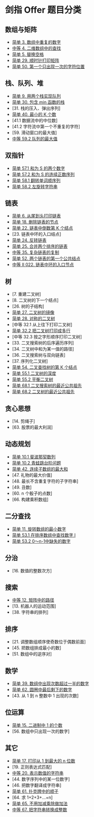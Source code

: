 # 剑指 Offer 题目分类

## 数组与矩阵

- [简单 3. 数组中重复的数字](1_easy/剑指%20Offer%2003.%20数组中重复的数字.py)
- [中等 4. 二维数组中的查找](2_medium/%E5%89%91%E6%8C%87%20Offer%2004.%20%E4%BA%8C%E7%BB%B4%E6%95%B0%E7%BB%84%E4%B8%AD%E7%9A%84%E6%9F%A5%E6%89%BE.py)
- [简单 5. 替换空格](1_easy/剑指%20Offer%2005.%20替换空格.py)
- [简单 29. 顺时针打印矩阵](1_easy/%E5%89%91%E6%8C%87%20Offer%2029.%20%E9%A1%BA%E6%97%B6%E9%92%88%E6%89%93%E5%8D%B0%E7%9F%A9%E9%98%B5.py)
- [简单 50. 第一个只出现一次的字符位置](1_easy/%E5%89%91%E6%8C%87%20Offer%2050.%20%E7%AC%AC%E4%B8%80%E4%B8%AA%E5%8F%AA%E5%87%BA%E7%8E%B0%E4%B8%80%E6%AC%A1%E7%9A%84%E5%AD%97%E7%AC%A6.py)

## 栈、队列、堆

- [简单 9. 用两个栈实现队列](1_easy/%E5%89%91%E6%8C%87%20Offer%2009.%20%E7%94%A8%E4%B8%A4%E4%B8%AA%E6%A0%88%E5%AE%9E%E7%8E%B0%E9%98%9F%E5%88%97.py)
- [简单 30. 包含 min 函数的栈](1_easy/%E5%89%91%E6%8C%87%20Offer%2030.%20%E5%8C%85%E5%90%AB%20min%20%E5%87%BD%E6%95%B0%E7%9A%84%E6%A0%88.py)
- [31. 栈的压入、弹出序列]
- [简单 40. 最小的 K 个数](1_easy/%E5%89%91%E6%8C%87%20Offer%2040.%20%E6%9C%80%E5%B0%8F%E7%9A%84k%E4%B8%AA%E6%95%B0.py)
- [41.1 数据流中的中位数]
- [41.2 字符流中第一个不重复的字符]
- [59. 滑动窗口的最大值]
- [中等 59.2 队列的最大值](2_medium/%E5%89%91%E6%8C%87%20Offer%2059%20-%20II.%20%E9%98%9F%E5%88%97%E7%9A%84%E6%9C%80%E5%A4%A7%E5%80%BC.py)

## 双指针

- [简单 57.1 和为 S 的两个数字](1_easy/%E5%89%91%E6%8C%87%20Offer%2057%20-%20I.%20%E5%92%8C%E4%B8%BAs%E7%9A%84%E4%B8%A4%E4%B8%AA%E6%95%B0%E5%AD%97.py)
- [简单 57.2 和为 S 的连续正数序列](1_easy/%E5%89%91%E6%8C%87%20Offer%2057%20-%20II.%20%E5%92%8C%E4%B8%BAs%E7%9A%84%E8%BF%9E%E7%BB%AD%E6%AD%A3%E6%95%B0%E5%BA%8F%E5%88%97.py)
- [简单 58.1 翻转单词顺序列](1_easy/%E5%89%91%E6%8C%87%20Offer%2058%20-%20I.%20%E7%BF%BB%E8%BD%AC%E5%8D%95%E8%AF%8D%E9%A1%BA%E5%BA%8F.py)
- [简单 58.2 左旋转字符串](1_easy/%E5%89%91%E6%8C%87%20Offer%2058%20-%20II.%20%E5%B7%A6%E6%97%8B%E8%BD%AC%E5%AD%97%E7%AC%A6%E4%B8%B2.py)

## 链表

- [简单 6. 从尾到头打印链表](1_easy/%E5%89%91%E6%8C%87%20Offer%2006.%20%E4%BB%8E%E5%B0%BE%E5%88%B0%E5%A4%B4%E6%89%93%E5%8D%B0%E9%93%BE%E8%A1%A8.py)
- [简单 18. 删除链表的节点](1_easy/%E5%89%91%E6%8C%87%20Offer%2018.%20%E5%88%A0%E9%99%A4%E9%93%BE%E8%A1%A8%E7%9A%84%E8%8A%82%E7%82%B9.py)
- [简单 22. 链表中倒数第 K 个结点](1_easy/%E5%89%91%E6%8C%87%20Offer%2022.%20%E9%93%BE%E8%A1%A8%E4%B8%AD%E5%80%92%E6%95%B0%E7%AC%ACk%E4%B8%AA%E8%8A%82%E7%82%B9.py)
- [23. 链表中环的入口结点]
- [简单 24. 反转链表](1_easy/%E5%89%91%E6%8C%87%20Offer%2024.%20%E5%8F%8D%E8%BD%AC%E9%93%BE%E8%A1%A8.py)
- [简单 25. 合并两个排序的链表](1_easy/%E5%89%91%E6%8C%87%20Offer%2025.%20%E5%90%88%E5%B9%B6%E4%B8%A4%E4%B8%AA%E6%8E%92%E5%BA%8F%E7%9A%84%E9%93%BE%E8%A1%A8.py)
- [中等 35. 复杂链表的复制](2_medium/%E5%89%91%E6%8C%87%20Offer%2035.%20%E5%A4%8D%E6%9D%82%E9%93%BE%E8%A1%A8%E7%9A%84%E5%A4%8D%E5%88%B6.py)
- [简单 52. 两个链表的第一个公共结点](1_easy/%E5%89%91%E6%8C%87%20Offer%2052.%20%E4%B8%A4%E4%B8%AA%E9%93%BE%E8%A1%A8%E7%9A%84%E7%AC%AC%E4%B8%80%E4%B8%AA%E5%85%AC%E5%85%B1%E8%8A%82%E7%82%B9.py)
- [中等 II 022. 链表中环的入口节点](2_medium/%E5%89%91%E6%8C%87%20Offer%20II%20022.%20%E9%93%BE%E8%A1%A8%E4%B8%AD%E7%8E%AF%E7%9A%84%E5%85%A5%E5%8F%A3%E8%8A%82%E7%82%B9.py)

## 树

- [7. 重建二叉树]
- [8. 二叉树的下一个结点]
- [26. 树的子结构]
- [简单 27. 二叉树的镜像](1_easy/%E5%89%91%E6%8C%87%20Offer%2027.%20%E4%BA%8C%E5%8F%89%E6%A0%91%E7%9A%84%E9%95%9C%E5%83%8F.py)
- [简单 28. 对称的二叉树](1_easy/%E5%89%91%E6%8C%87%20Offer%2028.%20%E5%AF%B9%E7%A7%B0%E7%9A%84%E4%BA%8C%E5%8F%89%E6%A0%91.py)
- [中等 32.1 从上往下打印二叉树]
- [简单 32.2 把二叉树打印成多行](1_easy/%E5%89%91%E6%8C%87%20Offer%2032%20-%20II.%20%E4%BB%8E%E4%B8%8A%E5%88%B0%E4%B8%8B%E6%89%93%E5%8D%B0%E4%BA%8C%E5%8F%89%E6%A0%91%20II.py)
- [中等 32.3 按之字形顺序打印二叉树]
- [33. 二叉搜索树的后序遍历序列]
- [34. 二叉树中和为某一值的路径]
- [36. 二叉搜索树与双向链表]
- [37. 序列化二叉树]
- [简单 54. 二叉查找树的第 K 个结点](1_easy/%E5%89%91%E6%8C%87%20Offer%2054.%20%E4%BA%8C%E5%8F%89%E6%90%9C%E7%B4%A2%E6%A0%91%E7%9A%84%E7%AC%ACk%E5%A4%A7%E8%8A%82%E7%82%B9.py)
- [简单 55.1 二叉树的深度](1_easy/%E5%89%91%E6%8C%87%20Offer%2055%20-%20I.%20%E4%BA%8C%E5%8F%89%E6%A0%91%E7%9A%84%E6%B7%B1%E5%BA%A6.py)
- [简单 55.2 平衡二叉树](1_easy/%E5%89%91%E6%8C%87%20Offer%2055%20-%20II.%20%E5%B9%B3%E8%A1%A1%E4%BA%8C%E5%8F%89%E6%A0%91.py)
- [简单 68.1 二叉搜索树的最近公共祖先](1_easy/%E5%89%91%E6%8C%87%20Offer%2068%20-%20I.%20%E4%BA%8C%E5%8F%89%E6%90%9C%E7%B4%A2%E6%A0%91%E7%9A%84%E6%9C%80%E8%BF%91%E5%85%AC%E5%85%B1%E7%A5%96%E5%85%88.py)
- [简单 68.2 二叉树的最近公共祖先](1_easy/%E5%89%91%E6%8C%87%20Offer%2068%20-%20II.%20%E4%BA%8C%E5%8F%89%E6%A0%91%E7%9A%84%E6%9C%80%E8%BF%91%E5%85%AC%E5%85%B1%E7%A5%96%E5%85%88.py)

## 贪心思想

- [14. 剪绳子]
- [63. 股票的最大利润]

## 动态规划

- [简单 10.1 斐波那契数列](1_easy/%E5%89%91%E6%8C%87%20Offer%2010-%20I.%20%E6%96%90%E6%B3%A2%E9%82%A3%E5%A5%91%E6%95%B0%E5%88%97.py)
- [简单 10.2 青蛙跳台阶问题](1_easy/%E5%89%91%E6%8C%87%20Offer%2010-%20II.%20%E9%9D%92%E8%9B%99%E8%B7%B3%E5%8F%B0%E9%98%B6%E9%97%AE%E9%A2%98.py)
- [简单 42. 连续子数组的最大和](1_easy/%E5%89%91%E6%8C%87%20Offer%2042.%20%E8%BF%9E%E7%BB%AD%E5%AD%90%E6%95%B0%E7%BB%84%E7%9A%84%E6%9C%80%E5%A4%A7%E5%92%8C.py)
- [47. 礼物的最大价值]
- [48. 最长不含重复字符的子字符串]
- [49. 丑数]
- [60. n 个骰子的点数]
- [66. 构建乘积数组]

## 二分查找

- [简单 11. 旋转数组的最小数字](1_easy/%E5%89%91%E6%8C%87%20Offer%2011.%20%E6%97%8B%E8%BD%AC%E6%95%B0%E7%BB%84%E7%9A%84%E6%9C%80%E5%B0%8F%E6%95%B0%E5%AD%97.py)
- [简单 53.1 在排序数组中查找数字 I](1_easy/%E5%89%91%E6%8C%87%20Offer%2053%20-%20I.%20%E5%9C%A8%E6%8E%92%E5%BA%8F%E6%95%B0%E7%BB%84%E4%B8%AD%E6%9F%A5%E6%89%BE%E6%95%B0%E5%AD%97%20I.py)
- [简单 53.2 0～n-1中缺失的数字](1_easy/%E5%89%91%E6%8C%87%20Offer%2053%20-%20II.%200%EF%BD%9En-1%E4%B8%AD%E7%BC%BA%E5%A4%B1%E7%9A%84%E6%95%B0%E5%AD%97.py)

## 分治

- [16. 数值的整数次方]

## 搜索

- [中等 12. 矩阵中的路径](2_medium/%E5%89%91%E6%8C%87%20Offer%2012.%20%E7%9F%A9%E9%98%B5%E4%B8%AD%E7%9A%84%E8%B7%AF%E5%BE%84.py)
- [13. 机器人的运动范围]
- [38. 字符串的排列]

## 排序

- [21. 调整数组顺序使奇数位于偶数前面]
- [45. 把数组排成最小的数]
- [51. 数组中的逆序对]

## 数学

- [简单 39. 数组中出现次数超过一半的数字](1_easy/%E5%89%91%E6%8C%87%20Offer%2039.%20%E6%95%B0%E7%BB%84%E4%B8%AD%E5%87%BA%E7%8E%B0%E6%AC%A1%E6%95%B0%E8%B6%85%E8%BF%87%E4%B8%80%E5%8D%8A%E7%9A%84%E6%95%B0%E5%AD%97.py)
- [简单 62. 圆圈中最后剩下的数字](1_easy/%E5%89%91%E6%8C%87%20Offer%2062.%20%E5%9C%86%E5%9C%88%E4%B8%AD%E6%9C%80%E5%90%8E%E5%89%A9%E4%B8%8B%E7%9A%84%E6%95%B0%E5%AD%97.py)
- [43. 从 1 到 n 整数中 1 出现的次数]

## 位运算

- [简单 15. 二进制中 1 的个数](1_easy/%E5%89%91%E6%8C%87%20Offer%2015.%20%E4%BA%8C%E8%BF%9B%E5%88%B6%E4%B8%AD1%E7%9A%84%E4%B8%AA%E6%95%B0.py)
- [56. 数组中只出现一次的数字]

## 其它

- [简单 17. 打印从 1 到最大的 n 位数](1_easy/%E5%89%91%E6%8C%87%20Offer%2017.%20%E6%89%93%E5%8D%B0%E4%BB%8E1%E5%88%B0%E6%9C%80%E5%A4%A7%E7%9A%84n%E4%BD%8D%E6%95%B0.py)
- [19. 正则表达式匹配]
- [中等 20. 表示数值的字符串](2_medium/%E5%89%91%E6%8C%87%20Offer%2020.%20%E8%A1%A8%E7%A4%BA%E6%95%B0%E5%80%BC%E7%9A%84%E5%AD%97%E7%AC%A6%E4%B8%B2.py)
- [44. 数字序列中的某一位数字]
- [46. 把数字翻译成字符串]
- [简单 61. 扑克牌中的顺子](1_easy/%E5%89%91%E6%8C%87%20Offer%2061.%20%E6%89%91%E5%85%8B%E7%89%8C%E4%B8%AD%E7%9A%84%E9%A1%BA%E5%AD%90.py)
- [64. 求 1+2+3+...+n]
- [简单 65. 不用加减乘除做加法](1_easy/%E5%89%91%E6%8C%87%20Offer%2065.%20%E4%B8%8D%E7%94%A8%E5%8A%A0%E5%87%8F%E4%B9%98%E9%99%A4%E5%81%9A%E5%8A%A0%E6%B3%95.py)
- [中等 67. 把字符串转换成整数](2_medium/%E5%89%91%E6%8C%87%20Offer%2067.%20%E6%8A%8A%E5%AD%97%E7%AC%A6%E4%B8%B2%E8%BD%AC%E6%8D%A2%E6%88%90%E6%95%B4%E6%95%B0.py)